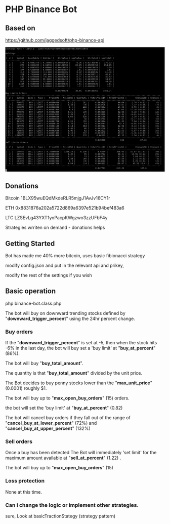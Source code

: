 # PHP Binance Bot

## Based on
https://github.com/jaggedsoft/php-binance-api

![alt text](https://github.com/dmzoneill/php-binance-bot/raw/master/example.png)

## Donations

Bitcoin 1BLX95wuEQdMkdeRLR5mjgJ1AvJv16CY1r

ETH 0x8831876a202a5722d869a6397e521b94bef483a6

LTC LZSEvLg43YXT1yoPacpKWgzwo3zzUFbF4y

Strategies wrriten on demand - donations helps

## Getting Started

Bot has made me 40% more bitcoin, uses basic fibionacci strategy

modify config.json and put in the relevant api and prikey, 

modify the rest of the settings if you wish

## Basic operation

php binance-bot.class.php

The bot will buy on downward trending stocks defined by "**downward_trigger_percent**" using the 24hr percent change.


### Buy orders

If the "**downward_trigger_percent**" is set at -5,  then when the stock hits -6% in the last day, the bot will buy set a 'buy limit' at "**buy_at_percent**" (86%).  

The bot will buy "**buy_total_amount**". 

The quantity is that "**buy_total_amount**" divided by the unit price.

The Bot decides to buy penny stocks lower than the "**max_unit_price**" (0.0001) roughly $1.

The bot will buy up to "**max_open_buy_orders**" (15) orders.

the bot will set the 'buy limit' at "**buy_at_percent**" (0.82)

The bot will cancel buy orders if they fall out of the range of "**cancel_buy_at_lower_percent**" (72%) and "**cancel_buy_at_upper_percent**" (132%)


### Sell orders

Once a buy has been detected 
The Bot will immediately 'set limit' for the maximum amount available at "**sell_at_percent**" (1.22) .

The bot will buy up to "**max_open_buy_orders**" (15)

### Loss protection

None at this time.

### Can i change the logic or implement other strategies.

sure, Look at basicTractionStategy (strategy pattern)
